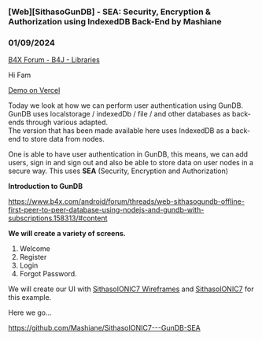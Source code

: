 ### [Web][SithasoGunDB] - SEA: Security, Encryption & Authorization using IndexedDB Back-End by Mashiane
### 01/09/2024
[B4X Forum - B4J - Libraries](https://www.b4x.com/android/forum/threads/158523/)

Hi Fam  
  
[Demo on Vercel](https://sithaso-ionic-7-gun-db-sea.vercel.app/#/)  
  
Today we look at how we can perform user authentication using GunDB. GunDB uses localstorage / indexedDb / file / and other databases as back-ends through various adapted.  
The version that has been made available here uses IndexedDB as a back-end to store data from nodes.  
  
One is able to have user authentication in GunDB, this means, we can add users, sign in and sign out and also be able to store data on user nodes in a secure way. This uses **SEA** (Security, Encryption and Authorization)  
  
**Introduction to GunDB**  
  
<https://www.b4x.com/android/forum/threads/web-sithasogundb-offline-first-peer-to-peer-database-using-nodejs-and-gundb-with-subscriptions.158313/#content>  
  
**We will create a variety of screens.**  
  
1. Welcome  
2. Register  
3. Login  
4. Forgot Password.  
  
We will create our UI with [SithasoIONIC7 Wireframes](https://www.b4x.com/android/forum/threads/web-sithasoionic7-wireframes-a-step-by-step-guide-to-professional-ionic-7-mobile-apps-designs.157607/) and [SithasoIONIC7](https://www.b4x.com/android/forum/threads/web-sithasoionic7-ionic7-framework-powered-by-b4x-and-banano.149902/#content) for this example.  
  
Here we go…  
  
<https://github.com/Mashiane/SithasoIONIC7---GunDB-SEA>